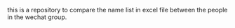 this is a repository to compare the name list in excel file between the people in the wechat group.
